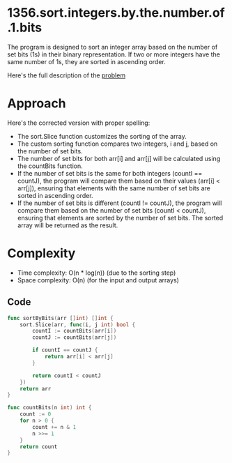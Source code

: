 # 1356.sort.integers.by.the.number.of.1.bits 

The program is designed to sort an integer array based on the number of set bits (1s) in their binary representation. If two or more integers have the same number of 1s, they are sorted in ascending order.

Here's the full description of the [problem](https://leetcode.com/problems/sort-integers-by-the-number-of-1-bits/?envType=daily-question&envId=2023-10-30)


# Approach


Here's the corrected version with proper spelling:

- The sort.Slice function customizes the sorting of the array.
- The custom sorting function compares two integers, i and j, based on the number of set bits.
- The number of set bits for both arr[i] and arr[j] will be calculated using the countBits function.
- If the number of set bits is the same for both integers (countI == countJ), the program will compare them based on their values (arr[i] < arr[j]), ensuring that elements with the same number of set bits are sorted in ascending order.
- If the number of set bits is different (countI != countJ), the program will compare them based on the number of set bits (countI < countJ), ensuring that elements are sorted by the number of set bits.
The sorted array will be returned as the result.

# Complexity

- Time complexity: O(n * log(n)) (due to the sorting step)
- Space complexity: O(n) (for the input and output arrays)

## Code

```go
func sortByBits(arr []int) []int {
	sort.Slice(arr, func(i, j int) bool {
		countI := countBits(arr[i])
		countJ := countBits(arr[j])

		if countI == countJ {
			return arr[i] < arr[j]
		}

		return countI < countJ
	})
	return arr
}

func countBits(n int) int {
	count := 0
	for n > 0 {
		count += n & 1
		n >>= 1
	}
	return count
}
```